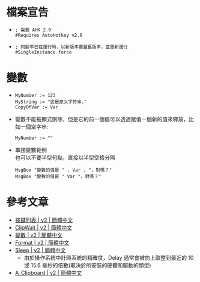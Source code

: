 # 檔案宣告
- ```ahk
  ; 需要 AHK 2.0
  #Requires AutoHotkey v2.0
  ```
- ```ahk
  ; 同腳本已在運行時，以新版本覆蓋舊版本，並重新運行
  #SingleInstance force
  ```

# 變數
- 
  ```ahk
  MyNumber := 123
  MyString := "这是原义字符串."
  CopyOfVar := Var
  ```
- 變數不能被顯式刪除，但是它的前一個值可以透過賦值一個新的值來釋放，比如一個空字串:
  ```ahk
  MyNumber := ""
  ```
- 串接變數範例  
  也可以不要半型句點，直接以半型空格分隔
  ```ahk
  MsgBox "變數的值是 " . Var . "，對嗎？"
  MsgBox "變數的值是 " Var "，對嗎？"
  ```

# 參考文章
- [按鍵列表 | v2 | 簡體中文](https://wyagd001.github.io/v2/docs/KeyList.htm)
- [ClipWait | v2 | 簡體中文](https://wyagd001.github.io/v2/docs/lib/ClipWait.htm)
- [變數 | v2 | 簡體中文](https://wyagd001.github.io/v2/docs/Variables.htm)
- [Format | v2 | 簡體中文](https://wyagd001.github.io/v2/docs/lib/Format.htm)
- [Sleep | v2 | 簡體中文](https://wyagd001.github.io/v2/docs/lib/Sleep.htm)
  - 由於操作系統中計時系統的精確度，Delay 通常會被向上取整到最近的 10 或 15.6 毫秒的倍數(取決於所安裝的硬體和驅動的類型)
- [A_Clipboard | v2 | 簡體中文](https://wyagd001.github.io/v2/docs/lib/A_Clipboard.htm)
